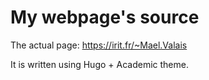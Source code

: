 # My webpage's source

The actual page: https://irit.fr/~Mael.Valais

It is written using Hugo + Academic theme.
